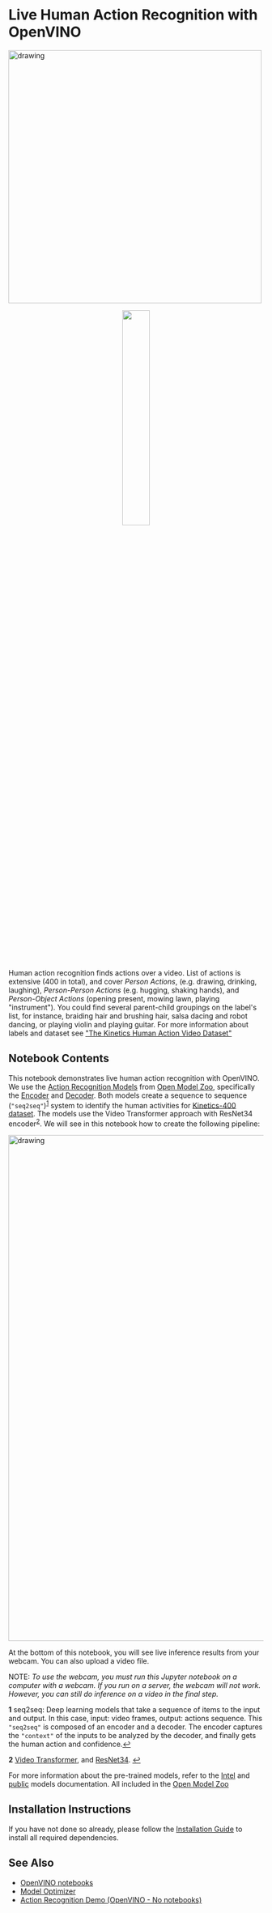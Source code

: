 # Live Human Action Recognition with OpenVINO

<img align="center" src="https://user-images.githubusercontent.com/10940214/148401074-6f642c53-419d-43a1-8f19-b8bdc7e3a65c.gif" alt="drawing" width="500"/>

<p align="center" width="100%">
    <img width="33%" src="https://user-images.githubusercontent.com/10940214/148401074-6f642c53-419d-43a1-8f19-b8bdc7e3a65c.gif"> 
</p>

Human action recognition finds actions over a video. List of actions is extensive (400 in total), and cover *Person Actions*, (e.g. drawing, drinking, laughing), *Person-Person Actions* (e.g. hugging, shaking hands), and *Person-Object Actions* (opening present, mowing lawn, playing "instrument"). You could find several parent-child groupings on the label's list, for instance, braiding hair and brushing hair, salsa dacing and robot dancing, or playing violin and playing guitar. For more information about labels and dataset see ["The Kinetics Human Action Video Dataset"](https://arxiv.org/pdf/1705.06950.pdf)


## Notebook Contents

This notebook demonstrates live human action recognition with OpenVINO. We use the [Action Recognition Models](https://docs.openvino.ai/2020.2/usergroup13.html) from [Open Model Zoo](https://github.com/openvinotoolkit/open_model_zoo), specifically the [Encoder](https://docs.openvino.ai/2020.2/_models_intel_action_recognition_0001_encoder_description_action_recognition_0001_encoder.html) and [Decoder](https://docs.openvino.ai/2020.2/_models_intel_action_recognition_0001_decoder_description_action_recognition_0001_decoder.html). Both models create a sequence to sequence (`"seq2seq"`)<sup id="a1">[1](#f1)</sup> system to identify the  human activities for [Kinetics-400 dataset](https://deepmind.com/research/open-source/kinetics). The models use the Video Transformer approach with ResNet34 encoder<sup id="a2">[2](#f2)</sup>. We will see in this notebook how to create the following pipeline:

<img align="center" src="https://user-images.githubusercontent.com/10940214/148401661-477aebcd-f2d0-4771-b107-4b37f94d0b1e.jpeg" alt="drawing" width="1000"/>

At the bottom of this notebook, you will see live inference results from your webcam. You can also upload a video file.

NOTE: _To use the webcam, you must run this Jupyter notebook on a computer with a webcam. If you run on a server, the webcam will not work. However, you can still do inference on a video in the final step._

<b id="f1">1</b> seq2seq: Deep learning models that take a sequence of items to the input and output. In this case, input: video frames, output: actions sequence. This `"seq2seq"` is composed of an encoder and a decoder. The encoder captures the `"context"` of the inputs to be analyzed by the decoder, and finally gets the human action and confidence.[↩](#a1)

<b id="f2">2</b>  [Video Transformer](https://en.wikipedia.org/wiki/Transformer_(machine_learning_model)#:~:text=A%20transformer%20is%20a%20deep,in%20computer%20vision%20(CV).), and [ResNet34](https://www.kaggle.com/pytorch/resnet34). [↩](#a2)



For more information about the pre-trained models, refer to the [Intel](https://github.com/openvinotoolkit/open_model_zoo/tree/master/models/intel) and [public](https://github.com/openvinotoolkit/open_model_zoo/tree/master/models/public) models documentation. All included in the [Open Model Zoo](https://github.com/openvinotoolkit/open_model_zoo)

## Installation Instructions

If you have not done so already, please follow the [Installation Guide](../../README.md) to install all required dependencies.

## See Also

* [OpenVINO notebooks](https://github.com/openvinotoolkit/openvino_notebooks)
* [Model Optimizer](https://docs.openvinotoolkit.org/latest/_docs_MO_DG_Deep_Learning_Model_Optimizer_DevGuide.html)
* [Action Recognition Demo (OpenVINO - No notebooks)](https://docs.openvino.ai/latest/omz_demos_action_recognition_demo_python.html)
